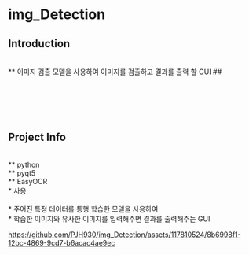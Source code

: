 # img_Detection

## Introduction

</br>
** 이미지 검출 모델을 사용하여 이미지를 검출하고 결과를 출력 할 GUI ## </br>

</br></br></br></br>
## Project Info

</br>
** python</br>
** pyqt5</br>
** EasyOCR</br>
* 사용
</br>
</br>
* 주어진 특정 데이터를 통행 학습한 모델을 사용하여</br>
* 학습한 이미지와 유사한 이미지를 입력해주면 결과를 출력해주는 GUI</br>








https://github.com/PJH930/img_Detection/assets/117810524/8b6998f1-12bc-4869-9cd7-b6acac4ae9ec














</br></br>











